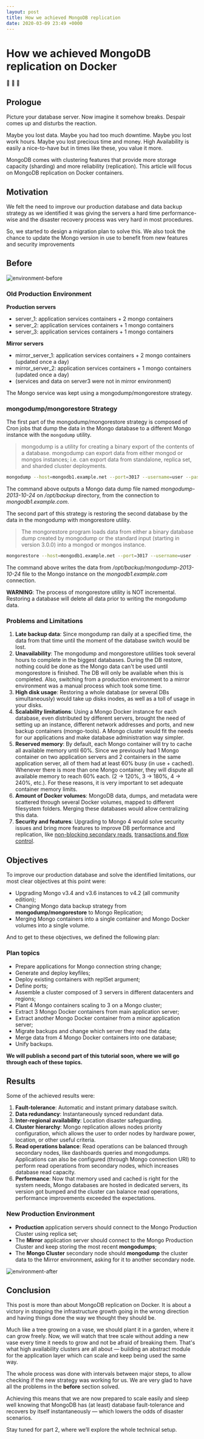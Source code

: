 ```yaml
---
layout: post
title: How we achieved MongoDB replication
date: 2020-03-09 23:49 +0000
---
```

# How we achieved MongoDB replication on Docker
:leaves: :sheep: :whale:

## Prologue

Picture your database server. Now imagine it somehow breaks. Despair comes up and disturbs the reaction.

Maybe you lost data. Maybe you had too much downtime. Maybe you lost work hours. Maybe you lost precious time and money. High Availability is easily a nice-to-have but in times like these, you value it more.

MongoDB comes with clustering features that provide more storage capacity (sharding) and more reliability (replication). This article will focus on MongoDB replication on Docker containers.

## Motivation

We felt the need to improve our production database and data backup strategy as we identified it was giving the servers a hard time performance-wise and the disaster recovery process was very hard in most procedures.

So, we started to design a migration plan to solve this. We also took the chance to update the Mongo version in use to benefit from new features and security improvements

## Before
![environment-before](https://i.imgur.com/7zRCbqT.png)

### Old Production Environment

**Production servers**
- server_1: application services containers + 2 mongo containers
- server_2: application services containers + 1 mongo containers
- server_3: application services containers + 1 mongo containers

**Mirror servers**
- mirror_server_1: application services containers + 2 mongo containers (updated once a day)
- mirror_server_2: application services containers + 1 mongo containers (updated once a day)
- (services and data on server3 were not in mirror environment)

The Mongo service was kept using a mongodump/mongorestore strategy.

### mongodump/mongorestore Strategy
The first part of the mongodump/mongorestore strategy is composed of Cron jobs that dump the data in the Mongo database to a different Mongo instance with the `mongodump` utility.

> mongodump is a utility for creating a binary export of the contents of a database. mongodump can export data from either mongod or mongos instances; i.e. can export data from standalone, replica set, and sharded cluster deployments.

```bash
mongodump --host=mongodb1.example.net --port=3017 --username=user --password="pass" --out=/opt/backup/mongodump-2013-10-24
```

The command above outputs a Mongo data dump file named *mongodump-2013-10-24* on */opt/backup* directory, from the connection to *mongodb1.example.com*.

The second part of this strategy is restoring the second database by the data in the mongodump with mongorestore utility.

> The mongorestore program loads data from either a binary database dump created by mongodump or the standard input (starting in version 3.0.0) into a mongod or mongos instance.

```bash
mongorestore --host=mongodb1.example.net --port=3017 --username=user  --authenticationDatabase=admin /opt/backup/mongodump-2013-10-24
```

The command above writes the data from */opt/backup/mongodump-2013-10-24* file to the Mongo instance on the *mongodb1.example.com* connection.

**WARNING**: The process of mongorestore utility is NOT incremental. Restoring a database will delete all data prior to writing the mongodump data.

### Problems and Limitations

1. **Late backup data**: Since mongodump ran daily at a specified time, the data from that time until the moment of the database switch would be lost.
2. **Unavailability**: The mongodump and mongorestore utilities took several hours to complete in the biggest databases. During the DB restore, nothing could be done as the Mongo data can't be used until mongorestore is finished. The DB will only be available when this is completed. Also, switching from a production environment to a mirror environment was a manual process which took some time.
3. **High disk usage**: Restoring a whole database (or several DBs simultaneously) would take up disks inodes, as well as a toll of usage in your disks.
4. **Scalability limitations**: Using a Mongo Docker instance for each database, even distributed by different servers, brought the need of setting up an instance, different network addresses and ports, and new backup containers (mongo-tools). A Mongo cluster would fit the needs for our applications and make database administration way simpler.
5. **Reserved memory**: By default, each Mongo container will try to cache all available memory until 60%. Since we previously had 1 Mongo container on two application servers and 2 containers in the same application server, all of them had at least 60% busy (in use + cached). Whenever there is more than one Mongo container, they will dispute all available memory to reach 60% each. (2 -> 120%, 3 -> 180%, 4 -> 240%, etc.). For these reasons, it is very important to set adequate container memory limits.
6. **Amount of Docker volumes**: MongoDB data, dumps, and metadata were scattered through several Docker volumes, mapped to different filesystem folders. Merging these databases would allow centralizing this data.
7. **Security and features**: Upgrading to Mongo 4 would solve security issues and bring more features to improve DB performance and replication, like [non-blocking secondary reads](https://www.mongodb.com/blog/post/mongodb-40-nonblocking-secondary-reads), [transactions and flow control](https://www.percona.com/blog/2019/08/16/long-awaited-mongodb-4-2-ga-has-landed/).


## Objectives

To improve our production database and solve the identified limitations, our most clear objectives at this point were:

- Upgrading Mongo v3.4 and v3.6 instances to v4.2 (all community edition);
- Changing Mongo data backup strategy from **mongodump/mongorestore** to Mongo Replication;
- Merging Mongo containers into a single container and Mongo Docker volumes into a single volume.

And to get to these objectives, we defined the following plan:

### Plan topics

- Prepare applications for Mongo connection string change;
- Generate and deploy keyfiles;
- Deploy existing containers with replSet argument;
- Define ports;
- Assemble a cluster composed of 3 servers in different datacenters and regions;
- Plant 4 Mongo containers scaling to 3 on a Mongo cluster;
- Extract 3 Mongo Docker containers from main application server;
- Extract another Mongo Docker container from a minor application server;
- Migrate backups and change which server they read the data;
- Merge data from 4 Mongo Docker containers into one database;
- Unify backups.

**We will publish a second part of this tutorial soon, where we will go through each of these topics.**

## Results

Some of the achieved results were:

1. **Fault-tolerance**: Automatic and instant primary database switch.
2. **Data redundancy**: Instantaneously synced redundant data.
3. **Inter-regional availability**: Location disaster safeguarding.
4. **Cluster hierarchy**: Mongo replication allows nodes priority configuration, which allows the user to order nodes by hardware power, location, or other useful criteria.
5. **Read operations balance**: Read operations can be balanced through secondary nodes, like dashboards queries and mongodumps. Applications can also be configured (through Mongo connection URI) to perform read operations from secondary nodes, which increases database read capacity.
6. **Performance**: Now that memory used and cached is right for the system needs, Mongo databases are hosted in dedicated servers, its version got bumped and the cluster can balance read operations, performance improvements exceeded the expectations.

### New Production Environment
- **Production** application servers should connect to the Mongo Production Cluster using replica set;
- The **Mirror** application server should connect to the Mongo Production Cluster and keep storing the most recent **mongodumps**;
- The **Mongo Cluster** secondary node should **mongodump** the cluster data to the Mirror environment, asking for it to another secondary node.

![environment-after](https://i.imgur.com/RLskS58.png)

## Conclusion

This post is more than about MongoDB replication on Docker. It is about a victory in stopping the infrastructure growth going in the wrong direction and having things done the way we thought they should be.

Much like a tree growing on a vase, we should plant it in a garden, where it can grow freely. Now, we will watch that tree scale without adding a new vase every time it needs to grow and not be afraid of breaking them. That's what high availability clusters are all about — building an abstract module for the application layer which can scale and keep being used the same way.

The whole process was done with intervals between major steps, to allow checking if the new strategy was working for us. We are very glad to have all the problems in the **before** section solved.

Achieving this means that we are now prepared to scale easily and sleep well knowing that MongoDB has (at least) database fault-tolerance and recovers by itself instantaneously — which lowers the odds of disaster scenarios.

Stay tuned for part 2, where we’ll explore the whole technical setup.
